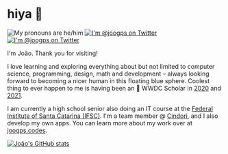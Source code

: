 # hiya 👋
<p>
    <img src="https://shields.io/badge/pronouns-he/him-blue" alt="My pronouns are he/him"/>
    <a href="https://twitter.com/joogps">
        <img src="https://img.shields.io/badge/@joogps-lightgrey.svg?style=social&logo=twitter" alt="I'm @joogps on Twitter" />
    </a>
    <a href="https://instagram.com/joogps">
        <img src="https://img.shields.io/badge/@joogps-lightgrey.svg?style=social&logo=instagram" alt="I'm @joogps on Twitter" />
    </a>
</p>

I'm João. Thank you for visiting!

I love learning and exploring everything about but not limited to computer science, programming, design, math and development – always looking forward to becoming a nicer human in this floating blue sphere. Coolest thing to ever happen to me is having been an  WWDC Scholar in [2020](https://github.com/joogps/WWDC-2020) and [2021](https://github.com/joogps/WWDC-2021).

I am currently a high school senior also doing an IT course at the [Federal Institute of Santa Catarina (IFSC)](https://www.ifsc.edu.br). I'm a team member @ [Cindori](https://cindori.org), and I also develop my own apps. You can learn more about my work over at [joogps.codes](https://joogps.codes).

[![João's GitHub stats](https://github-readme-stats.vercel.app/api?username=joogps&show_icons=true&theme=algolia)](https://github.com/anuraghazra/github-readme-stats)
